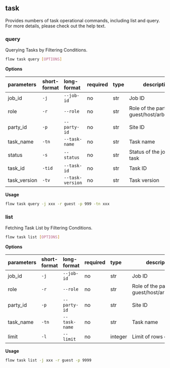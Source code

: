 ## task
Provides numbers of task operational commands, including list and query. For more details, please check out the help text.
### query
Querying Tasks by Filtering Conditions.
```bash
flow task query [OPTIONS]
```
**Options**

| parameters | short-format | long-format | required | type | description |
| :-------- |:-----|:-------------| :--- | :----- |------|
| job_id | `-j` | `--job-id` | no | str | Job ID |
| role | `-r` | `--role` | no | str | Role of the participant: guest/host/arbiter/local |
| party_id | `-p` | `--party-id` | no | str | Site ID |
| task_name | `-tn` | `--task-name` | no | str | Task name |
| status | `-s` | `--status` | no | str | Status of the job or task |
| task_id | `-tid` | `--task-id` | no | str | Task ID |
| task_version | `-tv` | `--task-version` | no | str | Task version |

**Usage**
```bash
flow task query -j xxx -r guest -p 999 -tn xxx
```

### list
Fetching Task List by Filtering Conditions.
```bash
flow task list [OPTIONS]
```
**Options**

| parameters | short-format | long-format | required | type | description |
| :-------- |:-----|:-------------| :--- | :----- |------|
| job_id | `-j` | `--job-id` | no | str | Job ID |
| role | `-r` | `--role` | no | str | Role of the participant: guest/host/arbiter/local |
| party_id | `-p` | `--party-id` | no | str | Site ID |
| task_name | `-tn` | `--task-name` | no | str | Task name |
| limit | `-l` | `--limit` | no | integer | Limit of rows or entries |

**Usage**
```bash
flow task list -j xxx -r guest -p 9999
```

